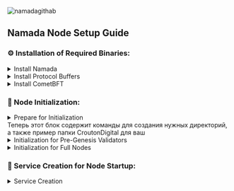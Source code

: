 ![namadagithab](https://github.com/Crouton-Digital/guide/assets/113435724/cd4429ca-b48d-4d34-9642-af251bfc9f89)


## Namada Node Setup Guide

### ⚙️ Installation of Required Binaries:

<details>
  <summary>Install Namada</summary>
      
  - **Set the desired version**:
    ```bash
    NAMADA_TAG="v0.23.1"
    ```

  - **Download and extract**:
    ```bash
    curl -L -o namada.tar.gz "https://github.com/anoma/namada/releases/download/$NAMADA_TAG/namada-${NAMADA_TAG}-Linux-x86_64.tar.gz"
    tar -xvf namada.tar.gz
    ```

  - **Move to `/usr/local/bin`**:
    ```bash
    sudo mv namada-${NAMADA_TAG}-Linux-x86_64/* /usr/local/bin/
    ```

  - **Cleanup**:
    ```bash
    rm -rf namada-${NAMADA_TAG}-Linux-x86_64 namada.tar.gz
    ```

  - **Verify the installation**:
    ```bash
    namada --version
    ```

</details>

<details>
  <summary>Install Protocol Buffers</summary>
      
  - **Set the desired version**:
    ```bash
    PROTOBUF_TAG="v24.4"
    ```

  - **Download and extract to a specific folder**:
    ```bash
    curl -L -o protobuf.zip "https://github.com/protocolbuffers/protobuf/releases/download/$PROTOBUF_TAG/protoc-${PROTOBUF_TAG#v}-linux-x86_64.zip"
    mkdir protobuf_temp && unzip protobuf.zip -d protobuf_temp/
    ```

  - **Move to `/usr/local/bin` and `/usr/local/include`**:
    ```bash
    sudo cp protobuf_temp/bin/protoc /usr/local/bin/
    sudo cp -r protobuf_temp/include/* /usr/local/include/
    ```

  - **Cleanup**:
    ```bash
    rm -rf protobuf_temp protobuf.zip
    ```

  - **Verify the installation**:
    ```bash
    protoc --version
    ```

</details>

<details>
  <summary>Install CometBFT</summary>
      
  - **Set the desired version**:
    ```bash
    COMETBFT_TAG="v0.37.2"
    ```

  - **Download and extract to a specific folder**:
    ```bash
    curl -L -o cometbft.tar.gz "https://github.com/cometbft/cometbft/releases/download/$COMETBFT_TAG/cometbft_${COMETBFT_TAG#v}_linux_amd64.tar.gz"
    mkdir cometbft_temp && tar -xvf cometbft.tar.gz -C cometbft_temp/
    ```

  - **Move to `/usr/local/bin`**:
    ```bash
    sudo mv cometbft_temp/cometbft /usr/local/bin/
    ```

  - **Cleanup**:
    ```bash
    rm -rf cometbft_temp cometbft.tar.gz
    ```

  - **Verify the installation**:
    ```bash
    cometbft version
    ```

</details>

### 🌟 Node Initialization:


<details>
  <summary>Prepare for Initialization</summary>

  1. **Create the required directories**:

     Create the main directory for pre-genesis:
     ```bash
     mkdir -p $HOME/.local/share/namada/pre-genesis/
     ```

     For example, if your alias is `CroutonDigital`, your backup should be placed in:
     `$HOME/.local/share/namada/pre-genesis/CroutonDigital/`.

  2. **Set your alias**:

     Automatically parse and set your alias based on the pre-genesis folder name:
     ```bash
     ALIAS=$(basename $(ls -d $HOME/.local/share/namada/pre-genesis/*/) | head -n 1)
     echo "export ALIAS=$ALIAS" >> ~/.bashrc
     ```

  3. **Set the chain ID**:

     The chain ID is static for this setup. Set the chain ID as follows:
     ```bash
     echo "export CHAIN_ID=public-testnet-14.5d79b6958580" >> ~/.bashrc
     ```

  4. **Reload your bash profile** to ensure the environment variables are set:

     ```bash
     source ~/.bashrc
     ```

</details>
Теперь этот блок содержит команды для создания нужных директорий, а также пример папки CroutonDigital для ваш




<details>
  <summary>Initialization for Pre-Genesis Validators</summary>

  **IMPORTANT:** Only follow these steps if you are a pre-genesis validator. If you are not a pre-genesis validator, please skip this section.

  1. **Setup the directory**:
     ```bash
     mkdir $HOME/.local/share/namada
     ```

  2. **Copy the pre-genesis data**:
     ```bash
     cp -r $HOME/namada_backup/pre-genesis* $HOME/.local/share/namada/
     ```

  3. **Join the network**:
     ```bash
     namada client utils join-network --chain-id $CHAIN_ID --genesis-validator $VALIDATOR_ALIAS
     ```

  4. **Restart the service and monitor logs**:
     ```bash
     sudo systemctl restart namadad && sudo journalctl -u namadad -f -o cat 
     ```

</details>



<details>
  <summary>Initialization for Full Nodes</summary>

  1. **Navigate to the home directory**:
     ```bash
     cd $HOME
     ```

  2. **Join the network**:
     ```bash
     namada client utils join-network --chain-id $CHAIN_ID
     ```

  3. **Start the service and monitor logs**:
     ```bash
     sudo systemctl start namadad && sudo journalctl -u namadad -f -o cat 
     ```

</details>

### 🔄 Service Creation for Node Startup:
<details>
  <summary>Service Creation</summary>

  - **Create the Systemd Service File**:
    ```bash
    sudo tee /etc/systemd/system/namadad.service > /dev/null <<EOF
    [Unit]
    Description=namada
    After=network-online.target
    [Service]
    User=$USER
    WorkingDirectory=$HOME/.local/share/namada
    Environment=TM_LOG_LEVEL=p2p:none,pex:error
    Environment=NAMADA_CMT_STDOUT=true
    ExecStart=/usr/local/bin/namada node ledger run 
    StandardOutput=syslog
    StandardError=syslog
    Restart=always
    RestartSec=10
    LimitNOFILE=65535
    [Install]
    WantedBy=multi-user.target
    EOF
    ```

  - **Reload the Systemd Configuration:**
    ```bash
    sudo systemctl daemon-reload
    ```

  - **Enable and Start the Service:**
    ```bash
    sudo systemctl enable namadad
    sudo systemctl restart namadad
    ```

  - **Monitor the Service Logs:**
    ```bash
    sudo journalctl -u namadad -f -o ca
    ```

</details>



